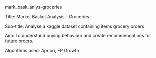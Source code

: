 mark_bask_anlys-groceries


Title: Market Basket Analysis - Groceries

Sub-title: Analyse a kaggle dataset containing items grocery orders

Aim: To understand buying behaviour and create recommendations for future orders.

Algorithms used: Apriori, FP Growth
